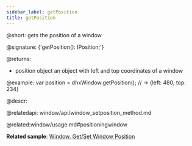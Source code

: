 ```yaml
---
sidebar_label: getPosition
title: getPosition
---          
```


@short: gets the position of a window

@signature: {'getPosition(): IPosition;'}

@returns:
- position		object		an object with left and top coordinates of a window

@example:
var position = dhxWindow.getPosition(); // -> {left: 480, top: 234}



@descr:



@relatedapi:
window/api/window_setposition_method.md


@related:window/usage.md#positioningwindow

**Related sample**: [Window. Get/Set Window Position](https://snippet.dhtmlx.com/hc3ronrk)
